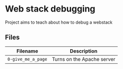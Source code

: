 # Web stack debugging
Project aims to teach about how to debug a webstack

## Files
| Filename | Description |
| -------- | ----------- |
| `0-give_me_a_page`| Turns on the Apache server |
